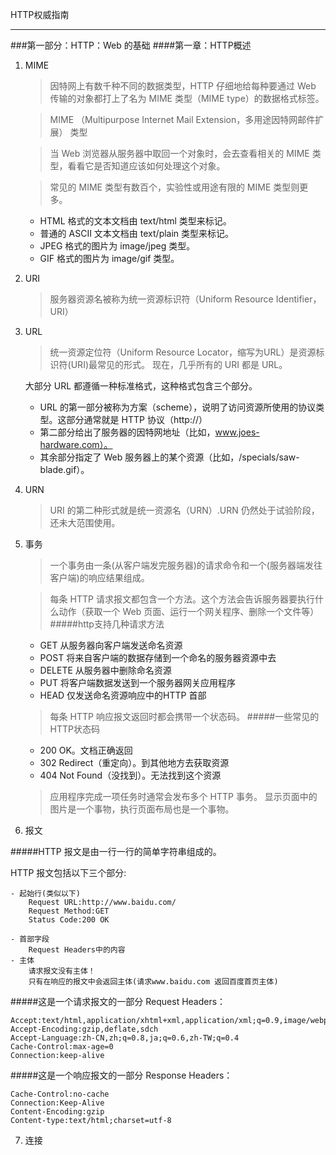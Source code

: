 HTTP权威指南
********
###第一部分：HTTP：Web 的基础
####第一章：HTTP概述

1. MIME	
	>因特网上有数千种不同的数据类型，HTTP 仔细地给每种要通过 Web 传输的对象都打上了名为 MIME 类型（MIME type）的数据格式标签。
		
	>MIME （Multipurpose Internet Mail Extension，多用途因特网邮件扩展） 类型

	>当 Web 浏览器从服务器中取回一个对象时，会去查看相关的 MIME 类型，看看它是否知道应该如何处理这个对象。
	
	>常见的 MIME 类型有数百个，实验性或用途有限的 MIME 类型则更多。
	
	- HTML 格式的文本文档由 text/html 类型来标记。
	- 普通的 ASCII 文本文档由 text/plain 类型来标记。
	- JPEG 格式的图片为 image/jpeg 类型。
	- GIF 格式的图片为 image/gif 类型。

2. URI	

    >服务器资源名被称为统一资源标识符（Uniform Resource Identifier，URI）
	
3. URL	
	>统一资源定位符（Uniform Resource Locator，缩写为URL）是资源标识符(URI)最常见的形式。
	>现在，几乎所有的 URI 都是 URL。
	
	大部分 URL 都遵循一种标准格式，这种格式包含三个部分。
	- URL 的第一部分被称为方案（scheme），说明了访问资源所使用的协议类型。这部分通常就是 HTTP 协议（http://）
	- 第二部分给出了服务器的因特网地址（比如，www.joes-hardware.com）。
	- 其余部分指定了 Web 服务器上的某个资源（比如，/specials/saw-blade.gif）。
4. URN
    >URI 的第二种形式就是统一资源名（URN）.URN 仍然处于试验阶段，还未大范围使用。
	
5. 事务
		
	>一个事务由一条(从客户端发完服务器)的请求命令和一个(服务器端发往客户端)的响应结果组成。
	
	>每条 HTTP 请求报文都包含一个方法。这个方法会告诉服务器要执行什么动作（获取一个 Web 页面、运行一个网关程序、删除一个文件等）
#####http支持几种请求方法	
	- GET	从服务器向客户端发送命名资源
	- POST	将来自客户端的数据存储到一个命名的服务器资源中去
	- DELETE 从服务器中删除命名资源
	- PUT	将客户端数据发送到一个服务器网关应用程序
	- HEAD  仅发送命名资源响应中的HTTP 首部
	>每条 HTTP 响应报文返回时都会携带一个状态码。
#####一些常见的HTTP状态码
	- 200	OK。文档正确返回
	- 302	Redirect（重定向）。到其他地方去获取资源
	- 404	Not Found（没找到）。无法找到这个资源
	
	>应用程序完成一项任务时通常会发布多个 HTTP 事务。 显示页面中的图片是一个事物，执行页面布局也是一个事物。

6. 报文
	
  #####HTTP 报文是由一行一行的简单字符串组成的。

  HTTP 报文包括以下三个部分:

	- 起始行(类似以下)	
		Request URL:http://www.baidu.com/
		Request Method:GET
		Status Code:200 OK
		
	- 首部字段
		Request Headers中的内容
	- 主体
		请求报文没有主体！
		只有在响应的报文中会返回主体(请求www.baidu.com 返回百度首页主体)
	
  #####这是一个请求报文的一部分 Request Headers：

	Accept:text/html,application/xhtml+xml,application/xml;q=0.9,image/webp,*/*;q=0.8
	Accept-Encoding:gzip,deflate,sdch
	Accept-Language:zh-CN,zh;q=0.8,ja;q=0.6,zh-TW;q=0.4
	Cache-Control:max-age=0
	Connection:keep-alive

  #####这是一个响应报文的一部分 Response Headers：

	Cache-Control:no-cache
	Connection:Keep-Alive
	Content-Encoding:gzip
	Content-type:text/html;charset=utf-8
	
7. 连接

	>	
	
	

	
   